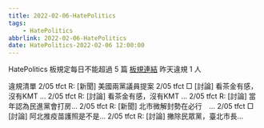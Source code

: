 ```yaml
---
title: 2022-02-06-HatePolitics
tags:
    - HatePolitics
abbrlink: 2022-02-06-HatePolitics
date: HatePolitics-2022-02-06 12:00:00
---
```

HatePolitics 板規定每日不能超過 5 篇 [板規連結](https://www.ptt.cc/bbs/HatePolitics/M.1617115262.A.D60.html)
昨天違規 1 人<!-- more -->

違規清單
2/05 tfct R: [新聞] 美國兩黨議員提案
2/05 tfct □ [討論] 看茶金有感，沒有KMT …
2/05 tfct R: [討論] 看茶金有感，沒有KMT …
2/05 tfct R: [討論] 當年認為民進黨會打房…
2/05 tfct R: [新聞] 北市微解封勢在必行　…
2/05 tfct □ [討論] 阿北推疫苗護照是不是…
2/05 tfct R: [討論] 撇除民眾黨，臺北市長…